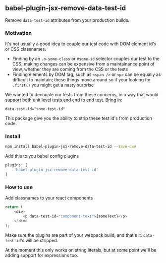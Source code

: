## babel-plugin-jsx-remove-data-test-id

Remove `data-test-id` attributes from your production builds.

### Motivation
It's not usually a good idea to couple our test code with DOM element id's or CSS classnames.
* Finding by an ```.o-some-class``` or ```#some-id``` selector couples our test to the CSS; making changes can be expensive from a maintainance point of view, whether they are coming from the CSS or the tests
* Finding elements by DOM tag, such as ```<span />``` or ```<p>``` can be equally as difficult to maintain; these things move around so if your looking for ```.first()``` you might get a nasty surprise

We wanted to decouple our tests from these concerns, in a way that would support both unit
level tests and end to end test. Bring in:

```data-test-id="some-test-id"```

This package give you the ability to strip these test id's from production code.

### Install

```bash
npm install babel-plugin-jsx-remove-data-test-id --save-dev
```

Add this to you babel config plugins

```javascript
plugins: [
    'babel-plugin-jsx-remove-data-test-id'
]
```

### How to use
Add classnames to your react components

```javascript
return (
    <div>
        <p data-test-id="component-text">{someText}</p>
    </div>
);
```

Make sure the plugins are part of your webpack build, and that's it. ```data-test-id```'s will be stripped.

At the moment this only works on string literals, but at some point we'll be adding support for expressions too.

